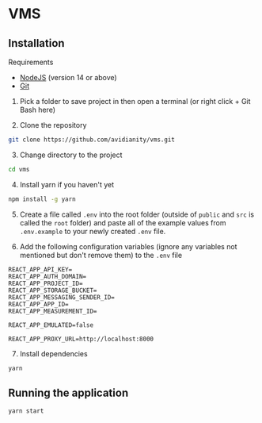 # VMS

## Installation

Requirements

- [NodeJS](https://nodejs.org) (version 14 or above)
- [Git](https://git-scm.com)

1. Pick a folder to save project in then open a terminal (or right click + Git Bash here)

2. Clone the repository

```sh
git clone https://github.com/avidianity/vms.git
```

3. Change directory to the project

```sh
cd vms
```

4. Install yarn if you haven't yet

```sh
npm install -g yarn
```

5. Create a file called `.env` into the root folder (outside of `public` and `src` is called the `root` folder) and paste all of the example values from `.env.example` to your newly created `.env` file.

6. Add the following configuration variables (ignore any variables not mentioned but don't remove them) to the `.env` file

```env
REACT_APP_API_KEY=
REACT_APP_AUTH_DOMAIN=
REACT_APP_PROJECT_ID=
REACT_APP_STORAGE_BUCKET=
REACT_APP_MESSAGING_SENDER_ID=
REACT_APP_APP_ID=
REACT_APP_MEASUREMENT_ID=

REACT_APP_EMULATED=false

REACT_APP_PROXY_URL=http://localhost:8000
```

7. Install dependencies

```sh
yarn
```

## Running the application

```sh
yarn start
```
